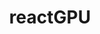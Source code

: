---
title: "reactGPU"
excerpt: "Highly parallelised simulation of reaction-diffusion on a 2d grid.<br/><img width=500 src='/images/reactGPU.png'>"
collection: repositories
link: https://github.com/tranqui/reactGPU
---